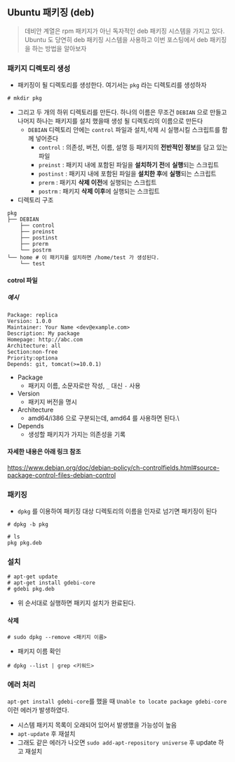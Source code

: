 ## Ubuntu 패키징 (deb)

> 데비안 계열은 rpm 패키지가 아닌 독자적인 deb 패키징 시스템을 가지고 있다. Ubuntu 도 당연히 deb 패키징 시스템을 사용하고 이번 포스팅에서 deb 패키징을 하는 방법을 알아보자



### 패키지 디렉토리 생성

- 패키징이 될 디렉토리를 생성한다. 여기서는 `pkg` 라는 디렉토리를 생성하자

```
# mkdir pkg
```

- 그리고 두 개의 하위 디렉토리를 만든다. 하나의 이름은 무조건 `DEBIAN` 으로 만들고 나머지 하나는 패키지를 설치 했을때 생성 될 디렉토리의 이름으로 만든다
  - `DEBIAN` 디렉토리 안에는 `control` 파일과 설치,삭제 시 실행시킬 스크립트를 함께 넣어준다
    - `control` : 의존성, 버전, 이름, 설명 등 패키지의 **전반적인 정보**를 담고 있는 파일
    - `preinst` : 패키지 내에 포함된 파일을 **설치하기 전**에 **실행**되는 스크립트
    - `postinst` : 패키지 내에 포함된 파일을 **설치한 후**에 **실행**되는 스크립트
    - `prerm` : 패키지 **삭제 이전**에 실행되는 스크립트
    - `postrm` : 패키지  **삭제 이후**에 실행되는 스크립트
- 디렉토리 구조

```
pkg
├── DEBIAN
    ├── control
    ├── preinst
    ├── postinst
    ├── prerm
    └── postrm
└── home # 이 패키지를 설치하면 /home/test 가 생성된다.
    └── test
```

#### cotrol 파일

##### 예시

```
Package: replica
Version: 1.0.0
Maintainer: Your Name <dev@example.com>
Description: My package
Homepage: http://abc.com
Architecture: all
Section:non-free
Priority:optiona
Depends: git, tomcat(>=10.0.1)
```

- Package 
  - 패키지 이름, 소문자로만 작성, `_` 대신 `-` 사용
- Version
  - 패키지 버전을 명시
- Architecture
  - amd64/i386 으로 구분되는데, amd64 를 사용하면 된다.\
- Depends
  - 생성할 패키지가 가지는 의존성을 기록

#### 자세한 내용은 아래 링크 참조

https://www.debian.org/doc/debian-policy/ch-controlfields.html#source-package-control-files-debian-control



### 패키징

- `dpkg` 를 이용하여 패키징 대상 디렉토리의 이름을 인자로 넘기면 패키징이 된다

```
# dpkg -b pkg

# ls
pkg pkg.deb
```



### 설치

```
# apt-get update
# apt-get install gdebi-core
# gdebi pkg.deb
```

- 위 순서대로 실행하면 패키지 설치가 완료된다.



#### 삭제

```
# sudo dpkg --remove <패키지 이름>
```

- 패키지 이름 확인

```
# dpkg --list | grep <키워드>
```





### 에러 처리

`apt-get install gdebi-core`를 했을 때 `Unable to locate package gdebi-core` 이런 에러가 발생하였다. 

- 시스템 패키지 목록이 오래되어 있어서 발생했을 가능성이 높음
- `apt-update` 후 재설치
- 그래도 같은 에러가 나오면 `sudo add-apt-repository universe` 후 update 하고 재설치

